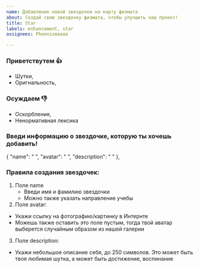 ```yaml
---
name: Добавление новой звездочки на карту физмата
about: Создай свою звездочку физмата, чтобы улучшить наш проект!
title: Star
labels: enhancement, star
assignees: Phoenixmaaaa

---
```


###  Приветствутем :thumbsup:
- Шутки, 
- Оригнальность, 
### Осуждаем :thumbsdown:
- Оскорбления, 
- Ненормативная лексика 
###  Введи  информацию о звездочке, которую ты хочешь добавить!
{
    "name": " ",
    "avatar": " ",
    "description": " "
  },
###  Правила создания  звездочек:
1. Поле name
   -  Введи имя и фамилию звездочки
   -  Можно также указать направление учебы
2. Поле avatar:
  -  Укажи ссылку на фотографию/картинку в Интернте
  -  Можешь также оставить это поле пустым, тогда твой аватар выберется случайным образом из нашей галерии
3. Поле description:
 -  Укажи небольшое описание себя, до 250 символов. Это может быть твоя любимая шутка, а может быть достижение, воспинание
